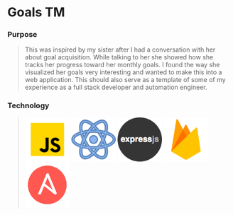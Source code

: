 # Goals TM

### Purpose
> This was inspired by my sister after I had a conversation with her about goal acquisition. While talking to her she showed how she tracks her progress toward her monthly goals. I found the way she visualized her goals very interesting and wanted to make this into a web application. This should also serve as a template of some of my experience as a full stack developer and automation engineer.


### Technology
> ![Javascript](doc/readme_images/javascript.png) ![React](doc/readme_images/react.png) ![Express.js](doc/readme_images/express.png) ![Firebase](doc/readme_images/firebase.png) ![Ansible](doc/readme_images/ansible.png) 